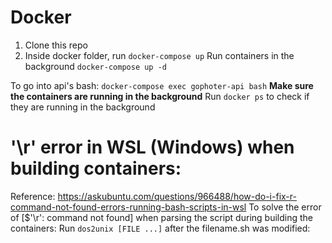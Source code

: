 # Docker
1. Clone this repo
2. Inside docker folder, run `docker-compose up`
Run containers in the background
`docker-compose up -d`

To go into api's bash:
`docker-compose exec gophoter-api bash`
**Make sure the containers are running in the background**
Run `docker ps` to check if they are running in the background 

# '\r' error in WSL (Windows) when building containers:
Reference: https://askubuntu.com/questions/966488/how-do-i-fix-r-command-not-found-errors-running-bash-scripts-in-wsl
To solve the error of [$'\r': command not found] when parsing the script during building the containers:
Run `dos2unix [FILE ...]` after the filename.sh was modified: